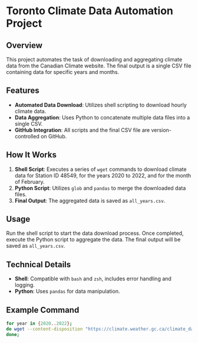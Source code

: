 # Toronto Climate Data Automation Project

## Overview
This project automates the task of downloading and aggregating climate data from the Canadian Climate website. The final output is a single CSV file containing data for specific years and months.

## Features
- **Automated Data Download**: Utilizes shell scripting to download hourly climate data.
- **Data Aggregation**: Uses Python to concatenate multiple data files into a single CSV.
- **GitHub Integration**: All scripts and the final CSV file are version-controlled on GitHub.

## How It Works
1. **Shell Script**: Executes a series of `wget` commands to download climate data for Station ID 48549, for the years 2020 to 2022, and for the month of February.
2. **Python Script**: Utilizes `glob` and `pandas` to merge the downloaded data files.
3. **Final Output**: The aggregated data is saved as `all_years.csv`.

## Usage
Run the shell script to start the data download process. Once completed, execute the Python script to aggregate the data. The final output will be saved as `all_years.csv`.

## Technical Details
- **Shell**: Compatible with `bash` and `zsh`, includes error handling and logging.
- **Python**: Uses `pandas` for data manipulation.

## Example Command
```bash
for year in {2020..2022}; 
do wget --content-disposition "https://climate.weather.gc.ca/climate_data/bulk_data_e.html?format=csv&stationID=48549&Year=${year}&Month=2&Day=14&timeframe=1&submit=Download+Data";
done;
